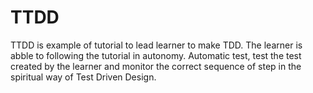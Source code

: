 # TTDD

TTDD is example of tutorial to lead learner to make TDD. 
The learner is abble to following the tutorial in autonomy. Automatic test, test the test created by the learner and monitor the correct sequence of step in the spiritual way of Test Driven Design. 
